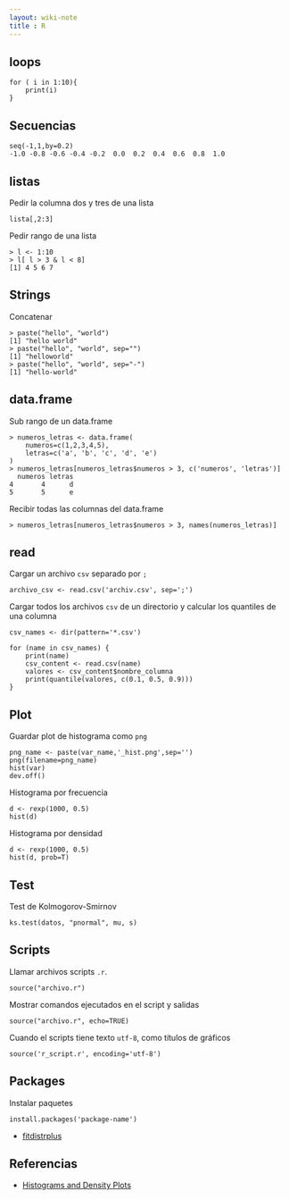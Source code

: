 ```yaml
---
layout: wiki-note
title : R
---
```

## loops

    for ( i in 1:10){
        print(i)
    }

## Secuencias

    seq(-1,1,by=0.2)
    -1.0 -0.8 -0.6 -0.4 -0.2  0.0  0.2  0.4  0.6  0.8  1.0

## listas

Pedir la columna dos y tres de una lista

    lista[,2:3]


Pedir rango de una lista

    > l <- 1:10
    > l[ l > 3 & l < 8]
    [1] 4 5 6 7

## Strings

Concatenar

    > paste("hello", "world")
    [1] "hello world"
    > paste("hello", "world", sep="")
    [1] "helloworld"
    > paste("hello", "world", sep="-")
    [1] "hello-world"

## data.frame

Sub rango de un data.frame

    > numeros_letras <- data.frame(
        numeros=c(1,2,3,4,5),
        letras=c('a', 'b', 'c', 'd', 'e')
    )
    > numeros_letras[numeros_letras$numeros > 3, c('numeros', 'letras')]
      numeros letras
    4       4      d
    5       5      e

Recibir todas las columnas del data.frame

    > numeros_letras[numeros_letras$numeros > 3, names(numeros_letras)]

## read

Cargar un archivo `csv` separado por `;`

    archivo_csv <- read.csv('archiv.csv', sep=';')

Cargar todos los archivos `csv` de un directorio y calcular los quantiles de una columna

    csv_names <- dir(pattern='*.csv')

    for (name in csv_names) {
        print(name)
        csv_content <- read.csv(name)
        valores <- csv_content$nombre_columna
        print(quantile(valores, c(0.1, 0.5, 0.9)))
    }

## Plot

Guardar plot de histograma como `png`

    png_name <- paste(var_name,'_hist.png',sep='')
    png(filename=png_name)
    hist(var)
    dev.off()

Histograma por frecuencia

    d <- rexp(1000, 0.5)
    hist(d)

Histograma por densidad

    d <- rexp(1000, 0.5)
    hist(d, prob=T)

## Test

Test de Kolmogorov-Smirnov

    ks.test(datos, "pnormal", mu, s)

## Scripts

Llamar archivos scripts `.r`.

    source("archivo.r")

Mostrar comandos ejecutados en el script y salidas

    source("archivo.r", echo=TRUE)

Cuando el scripts tiene texto `utf-8`, como títulos de gráficos

    source('r_script.r', encoding='utf-8')

## Packages

Instalar paquetes

    install.packages('package-name')

* [fitdistrplus](/wiki/r/fitdistrplus)

## Referencias

* [Histograms and Density Plots](http://www.statmethods.net/graphs/density.html)  
